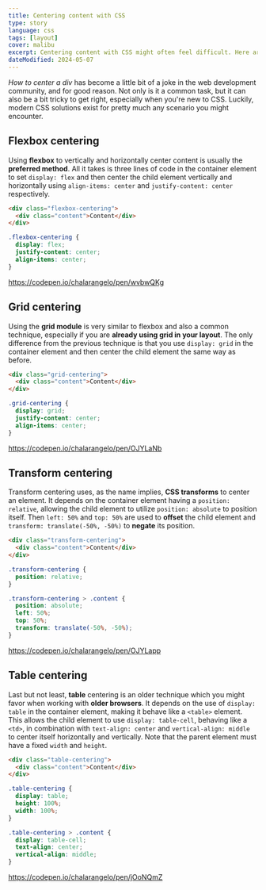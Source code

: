 ```yaml
---
title: Centering content with CSS
type: story
language: css
tags: [layout]
cover: malibu
excerpt: Centering content with CSS might often feel difficult. Here are 4 easy ways you can do it.
dateModified: 2024-05-07
---
```


_How to center a div_ has become a little bit of a joke in the web development community, and for good reason. Not only is it a common task, but it can also be a bit tricky to get right, especially when you're new to CSS. Luckily, modern CSS solutions exist for pretty much any scenario you might encounter.

## Flexbox centering

Using **flexbox** to vertically and horizontally center content is usually the **preferred method**. All it takes is three lines of code in the container element to set `display: flex` and then center the child element vertically and horizontally using `align-items: center` and `justify-content: center` respectively.

```html
<div class="flexbox-centering">
  <div class="content">Content</div>
</div>
```

```css
.flexbox-centering {
  display: flex;
  justify-content: center;
  align-items: center;
}
```

https://codepen.io/chalarangelo/pen/wvbwQKg

## Grid centering

Using the **grid module** is very similar to flexbox and also a common technique, especially if you are **already using grid in your layout**. The only difference from the previous technique is that you use `display: grid` in the container element and then center the child element the same way as before.

```html
<div class="grid-centering">
  <div class="content">Content</div>
</div>
```

```css
.grid-centering {
  display: grid;
  justify-content: center;
  align-items: center;
}
```

https://codepen.io/chalarangelo/pen/OJYLaNb

## Transform centering

Transform centering uses, as the name implies, **CSS transforms** to center an element. It depends on the container element having a `position: relative`, allowing the child element to utilize `position: absolute` to position itself. Then `left: 50%` and `top: 50%` are used to **offset** the child element and `transform: translate(-50%, -50%)` to **negate** its position.

```html
<div class="transform-centering">
  <div class="content">Content</div>
</div>
```

```css
.transform-centering {
  position: relative;
}

.transform-centering > .content {
  position: absolute;
  left: 50%;
  top: 50%;
  transform: translate(-50%, -50%);
}
```

https://codepen.io/chalarangelo/pen/OJYLapp

## Table centering

Last but not least, **table** centering is an older technique which you might favor when working with **older browsers**. It depends on the use of `display: table` in the container element, making it behave like a `<table>` element. This allows the child element to use `display: table-cell`, behaving like a `<td>`, in combination with `text-align: center` and `vertical-align: middle` to center itself horizontally and vertically. Note that the parent element must have a fixed `width` and `height`.

```html
<div class="table-centering">
  <div class="content">Content</div>
</div>
```

```css
.table-centering {
  display: table;
  height: 100%;
  width: 100%;
}

.table-centering > .content {
  display: table-cell;
  text-align: center;
  vertical-align: middle;
}
```

https://codepen.io/chalarangelo/pen/jOoNQmZ
